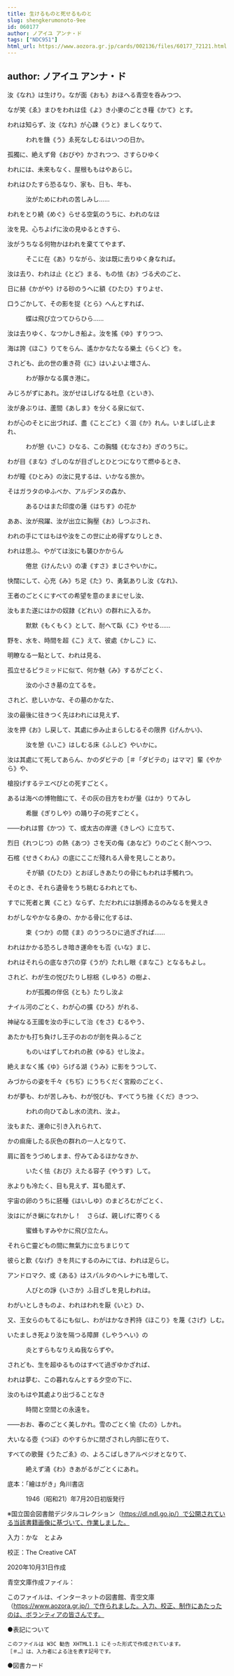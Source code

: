 ```yaml
---
title: 生けるものと死せるものと
slug: shengkerumonoto-9ee
id: 060177
author: ノアイユ アンナ・ド
tags: ["NDC951"]
html_url: https://www.aozora.gr.jp/cards/002136/files/60177_72121.html
---
```


## author: ノアイユ アンナ・ド

汝《なれ》は生けり。なが面《おも》おほへる青空を呑みつつ、

なが笑《ゑ》まひをわれは佳《よ》き小麥のごとき糧《かて》とす。

われは知らず、汝《なれ》が心踈《うと》ましくなりて、

　　　われを饑《う》ゑ死なしむるはいつの日か。



孤獨に、絶えず脅《おびや》かされつつ、さすらひゆく

われには、未來もなく、屋根ももはやあらじ。

われはひたすら恐るなり、家も、日も、年も、

　　　汝がためにわれの苦しみし……



われをとり繞《めぐ》らせる空氣のうちに、われのなほ

汝を見、心ちよげに汝の見ゆるときすら、

汝がうちなる何物かはわれを棄ててやまず、

　　　そこに在《あ》りながら、汝は既に去りゆく身なれば。



汝は去り、われは止《とど》まる、もの怯《お》づる犬のごと、

日に赫《かがや》ける砂のうへに額《ひたひ》すりよせ、

口うごかして、その影を捉《とら》へんとすれば、

　　　蝶は飛び立つてひらひら……



汝は去りゆく、なつかしき船よ。汝を搖《ゆ》すりつつ、

海は誇《ほこ》りてをらん、遙かかなたなる樂土《らくど》を。

されども、此の世の重き荷《に》はいよいよ増さん、

　　　わが靜かなる廣き港に。



みじろがずにあれ。汝がせはしげなる吐息《といき》、

汝が身ぶりは、蘆間《あしま》を分くる泉に似て、

わが心のそとに出づれば、盡《ことごと》く涸《か》れん。いましばし止まれ、

　　　わが憩《いこ》ひなる、この胸騷《むなさわ》ぎのうちに。



わが目《まな》ざしのなが目ざしとひとつになりて燃ゆるとき、

わが瞳《ひとみ》の汝に見するは、いかなる旅か。

そはガラタのゆふべか、アルデンヌの森か、

　　　あるひはまた印度の蓮《はちす》の花か



ああ、汝が飛躍、汝が出立に胸壓《お》しつぶされ、

われの手にてはもはや汝をこの世に止め得ずなりしとき、

われは思ふ、やがては汝にも襲ひかからん

　　　倦怠《けんたい》の凄《すさ》まじさやいかに。



快闊にして、心充《み》ち足《た》り、勇氣ありし汝《なれ》、

王者のごとくにすべての希望を意のままにせし汝、

汝もまた遂にはかの奴隷《どれい》の群れに入るか。

　　　默默《もくもく》として、耐へて臥《こ》やせる……



野を、水を、時間を超《こ》えて、彼處《かしこ》に、

明瞭なる一點として、われは見る、

孤立せるピラミッドに似て、何か魅《み》するがごとく、

　　　汝の小さき墓の立てるを。



されど、悲しいかな、その墓のかなた、

汝の最後に往きつく先はわれには見えず、

汝を押《お》し戻して、其處に歩み止まらしむるその限界《げんかい》、

　　　汝を憩《いこ》はしむる床《ふしど》やいかに。



汝は其處にて死してあらん、かのダビテの［＃「ダビテの」はママ］輩《やから》や、

槍投げするテエベびとの死すごとく。

あるは海べの博物館にて、その灰の目方をわが量《はか》りてみし

　　　希臘《ぎりしや》の踊り子の死すごとく。



――われは嘗《かつ》て、或太古の岸邊《きしべ》に立ちて、

烈日《れつじつ》の熱《あつ》さを天の侮《あなど》りのごとく耐へつつ、

石棺《せきくわん》の底にここだ殘れる人骨を見しことあり。

　　　そが額《ひたひ》とおぼしきあたりの骨にもわれは手觸れつ。



そのとき、それら遺骨をうち眺むるわれとても、

すでに死者と異《こと》ならず、ただわれには脈搏あるのみなるを覺えき

わがしなやかなる身の、かかる骨に化するは、

　　　束《つか》の間《ま》のうつろひに過ぎざれば……



われはかかる恐ろしき暗き運命をも否《いな》まじ、

われはそれらの底なき穴の穿《うが》たれし眼《まなこ》となるもよし。

されど、わが生の悦びたりし棕梠《しゆろ》の樹よ、

　　　わが孤獨の伴侶《とも》たりし汝よ



ナイル河のごとく、わが心の擴《ひろ》がれる、

神祕なる王國を汝の手にして治《をさ》むるやう、

あたかも打ち負けし王子のおのが劍を與ふるごと

　　　ものいはずしてわれの赦《ゆる》せし汝よ。



絶えまなく搖《ゆ》らげる湖《うみ》に影をうつして、

みづからの姿を千々《ちぢ》にうちくだく宮殿のごとく、

わが夢も、わが苦しみも、わが悦びも、すべてうち挫《くだ》きつつ、

　　　われの向ひてゐし水の流れ、汝よ。



汝もまた、運命に引き入れられて、

かの痲痺したる灰色の群れの一人となりて、

肩に首をうづめしまま、佇みてゐるほかなきか、

　　　いたく怯《おび》えたる容子《やうす》して。



氷よりも冷たく、目も見えず、耳も聞えず、

宇宙の卵のうちに胚種《はいしゆ》のまどろむがごとく、

汝はにがき蝋になれかし！　さらば、親しげに寄りくる

　　　蜜蜂もすみやかに飛び立たん。



それら亡靈どもの間に無氣力に立ちまじりて

彼らと歎《なげ》きを共にするのみにては、われは足らじ。

アンドロマク、或《ある》はスパルタのヘレナにも増して、

　　　人びとの諍《いさか》ふ目ざしを見しわれは。



わがいとしきものよ、われはわれを厭《いと》ひ、

又、王女らのもてるにも似し、わがはかなき矜持《ほこり》を蔑《さげ》しむ。

いたましき死より汝を隔つる障屏《しやうへい》の

　　　炎とすらもなりえぬ我ならずや。



されども、生を超ゆるものはすべて過ぎゆかざれば、

われは夢む、この暮れなんとする夕空の下に、

汝のもはや其處より出づることなき

　　　時間と空間との永遠を。



――おお、春のごとく美しかれ。雪のごとく愉《たの》しかれ。

大いなる壺《つぼ》のやすらかに閉ざされし内部に在りて、

すべての歌聲《うたごゑ》の、よろこばしきアルペジオとなりて、

　　　絶えず涌《わ》きあがるがごとくにあれ。













底本：「繪はがき」角川書店

　　　1946（昭和21）年7月20日初版発行

※国立国会図書館デジタルコレクション（https://dl.ndl.go.jp/）で公開されている当該書籍画像に基づいて、作業しました。

入力：かな　とよみ

校正：The Creative CAT

2020年10月31日作成

青空文庫作成ファイル：

このファイルは、インターネットの図書館、青空文庫（https://www.aozora.gr.jp/）で作られました。入力、校正、制作にあたったのは、ボランティアの皆さんです。











●表記について


	このファイルは W3C 勧告 XHTML1.1 にそった形式で作成されています。
	［＃…］は、入力者による注を表す記号です。







●図書カード